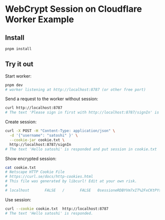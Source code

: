 # WebCrypt Session on Cloudflare Worker Example

## Install
```bash
pnpm install
```
## Try it out
Start worker:
```bash
pnpm dev
# worker listening at http://localhost:8787 (or other free port)
```

Send a request to the worker without session:
```bash
curl http://localhost:8787
# The text 'Please sign in first with http://localhost:8787/signIn' is responded.
```



Create session:
```bash
curl -X POST -H "Content-Type: application/json" \
  -d '{"username": "satoshi" }' \
  --cookie-jar cookie.txt \
  http://localhost:8787/signIn
# The text 'Hello satoshi' is responded and put session in cookie.txt 
```
Show encrypted session:
```bash
cat cookie.txt
# Netscape HTTP Cookie File
# https://curl.se/docs/http-cookies.html
# This file was generated by libcurl! Edit at your own risk.
#
# localhost       FALSE   /       FALSE   0sessioneRDBYVm7xIT%2FxCKtPYsgjiZndQbNvg%3D%3D--PwXKJoVURX%2FnGbTwCvsVCw%3D%3D
```

Use session:
```bash
curl --cookie cookie.txt  http://localhost:8787
# The text 'Hello satoshi' is responded.
```



